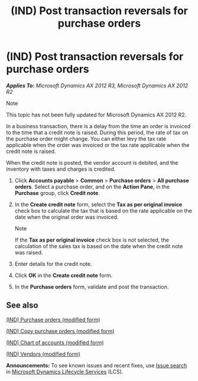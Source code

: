 ﻿---
title: (IND) Post transaction reversals for purchase orders
TOCTitle: (IND) Post transaction reversals for purchase orders
ms:assetid: 021152e6-b3f1-4ed5-8e6c-503a9f4baeee
ms:mtpsurl: https://technet.microsoft.com/en-us/library/JJ664431(v=AX.60)
ms:contentKeyID: 49385521
ms.date: 04/18/2014
mtps_version: v=AX.60
---

# (IND) Post transaction reversals for purchase orders 


_**Applies To:** Microsoft Dynamics AX 2012 R3, Microsoft Dynamics AX 2012 R2_


> [!NOTE]
> <P>This topic has not been fully updated for Microsoft Dynamics AX 2012 R2.</P>



In a business transaction, there is a delay from the time an order is invoiced to the time that a credit note is raised. During this period, the rate of tax on the purchase order might change. You can either levy the tax rate applicable when the order was invoiced or the tax rate applicable when the credit note is raised.

When the credit note is posted, the vendor account is debited, and the inventory with taxes and charges is credited.

1.  Click **Accounts payable** \> **Common** \> **Purchase orders** \> **All purchase orders**. Select a purchase order, and on the **Action Pane**, in the **Purchase** group, click **Credit note**.

2.  In the **Create credit note** form, select the **Tax as per original invoice** check box to calculate the tax that is based on the rate applicable on the date when the original order was invoiced.
    

    > [!NOTE]
    > <P>If the <STRONG>Tax as per original invoice</STRONG> check box is not selected, the calculation of the sales tax is based on the date when the credit note was raised.</P>



3.  Enter details for the credit note.

4.  Click **OK** in the **Create credit note** form.

5.  In the **Purchase orders** form, validate and post the transaction.

## See also

[(IND) Purchase orders (modified form)](https://technet.microsoft.com/en-us/library/jj664798\(v=ax.60\))

[(IND) Copy purchase orders (modified form)](https://technet.microsoft.com/en-us/library/jj664580\(v=ax.60\))

[(IND) Chart of accounts (modified form)](https://technet.microsoft.com/en-us/library/jj677830\(v=ax.60\))

[(IND) Vendors (modified form)](https://technet.microsoft.com/en-us/library/jj664890\(v=ax.60\))

  
**Announcements:** To see known issues and recent fixes, use [Issue search](http://go.microsoft.com/fwlink/?linkid=389258) in [Microsoft Dynamics Lifecycle Services](http://go.microsoft.com/fwlink/?linkid=306505) (LCS).

